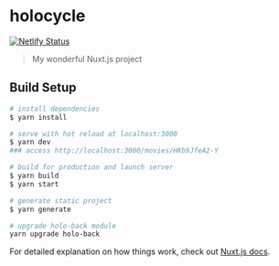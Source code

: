 # holocycle

[![Netlify Status](https://api.netlify.com/api/v1/badges/8698db9f-16c7-4043-b0b8-dc419baf1a67/deploy-status)](https://app.netlify.com/sites/holocycle/deploys)

> My wonderful Nuxt.js project

## Build Setup

```bash
# install dependencies
$ yarn install

# serve with hot reload at localhost:3000
$ yarn dev
### access http://localhost:3000/movies/HKb9JfeA2-Y

# build for production and launch server
$ yarn build
$ yarn start

# generate static project
$ yarn generate

# upgrade holo-back module
yarn upgrade holo-back
```

For detailed explanation on how things work, check out [Nuxt.js docs](https://nuxtjs.org).
